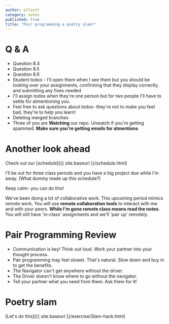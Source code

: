 ```yaml
---
author: elliott
category: notes
published: true
title: "Pair programming a poetry slam!"
---
```


# Q & A

* Question 8.4
* Question 8.5
* Question 8.6
* Student todos - I'll open them when I see them but you should be looking over your assignments, confirming that they display correctly, and submitting any fixes needed
* I'll assign todos when they're one person but for two people I'll have to settle for atmentioning you.
* Feel free to ask questions about todos- they're not to make you feel bad, they're to help you learn!
* Deleting merged branches
* Three of you are **Watching** our repo.  Unwatch if you're getting spammed.  **Make sure you're getting emails for atmentions**

# Another look ahead

Check out our [schedule]({{ site.baseurl }}/schedule.html)

I'll be out for three class periods and you have a big project due while I'm away. 
(What dummy made up this schedule?)

Keep calm- you can do this!  

We've been doing a lot of collaborative work.  This upcoming period mimics remote work.
You will use **remote collaboration tools** to interact with me and with your peers.
**While I'm gone remote class means read the notes**.  You will still have 'in-class'
assignments and we'll 'pair up' remotely.

# Pair Programming Review

* Communication is key!  Think out loud.  Work your partner into your thought process.
* Pair programming may feel slower.  That's natural.  Slow down and buy in to get the benefits.
* The Navigator can't get anywhere without the driver.  
* The Driver doesn't know where to go without the navigator.
* Tell your partner what you need from them.  Ask them for it!

# Poetry slam

[Let's do this]({{ site.baseurl }}/exercise/Slam-hack.html)